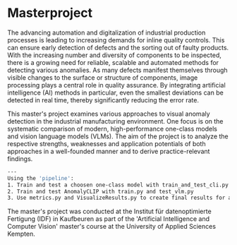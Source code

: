 # Masterproject

The advancing automation and digitalization of industrial production processes is leading to increasing demands for inline quality controls. This can ensure early detection of defects and the sorting out of faulty products. With the increasing number and diversity of 
components to be inspected, there is a growing need for reliable, scalable and automated methods for detecting various anomalies. As many defects manifest themselves through visible changes to the surface or structure of components, image processing plays a central role
in quality assurance. By integrating artificial intelligence (AI) methods in particular, even the smallest deviations can be detected in real time, thereby significantly reducing the error rate. 

This master's project examines various approaches to visual anomaly detection in the industrial manufacturing environment. One focus is on the systematic comparison of modern, high-performance one-class models and vision language models (VLMs). The aim of the project is 
to analyze the respective strengths, weaknesses and application potentials of both approaches in a well-founded manner and to derive practice-relevant findings.

```bash
---
Using the 'pipeline':
1. Train and test a choosen one-class model with train_and_test_cli.py
2. Train and test AnomalyCLIP with train.py and test_vlm.py
3. Use metrics.py and VisualizeResults.py to create final results for analysis
```

The master's project was conducted at the Institut für datenoptimierte Fertigung (IDF) in Kaufbeuren as part of the 'Artificial Intelligence and Computer Vision' master's course at the University of Applied Sciences Kempten.
